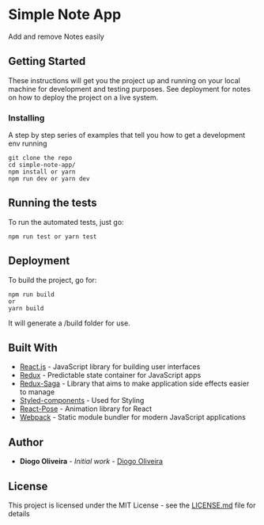# Simple Note App

Add and remove Notes easily

## Getting Started

These instructions will get you the project up and running on your local machine for development and testing purposes. See deployment for notes on how to deploy the project on a live system.

### Installing

A step by step series of examples that tell you how to get a development env running

```
git clone the repo
cd simple-note-app/
npm install or yarn
npm run dev or yarn dev
```

## Running the tests

To run the automated tests, just go:

```
npm run test or yarn test
```

## Deployment

To build the project, go for:

```
npm run build
or
yarn build
```

It will generate a /build folder for use.

## Built With

-   [React.js](https://reactjs.org/) - JavaScript library for building user interfaces
-   [Redux](https://redux.js.org/) - Predictable state container for JavaScript apps
-   [Redux-Saga](https://redux-saga.js.org/) - Library that aims to make application side effects easier to manage
-   [Styled-components](https://www.styled-components.com/) - Used for Styling
-   [React-Pose](https://popmotion.io/pose/) - Animation library for React
-   [Webpack](https://webpack.js.org/) - Static module bundler for modern JavaScript applications

## Author

-   **Diogo Oliveira** - _Initial work_ - [Diogo Oliveira](https://github.com/diogoaoliveira)

## License

This project is licensed under the MIT License - see the [LICENSE.md](LICENSE.md) file for details
